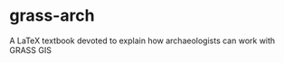 grass-arch
==========

A LaTeX textbook devoted to explain how archaeologists can work with GRASS GIS